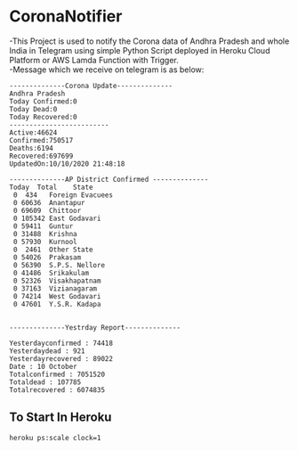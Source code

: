 # CoronaNotifier

-This Project is used to notify the Corona data of Andhra Pradesh and whole India in Telegram using simple Python Script deployed in Heroku Cloud Platform or AWS Lamda Function with Trigger.
</br>
-Message which we receive on telegram is as below:</br>
```
--------------Corona Update--------------
Andhra Pradesh
Today Confirmed:0
Today Dead:0
Today Recovered:0
-------------------------
Active:46624
Confirmed:750517
Deaths:6194
Recovered:697699
UpdatedOn:10/10/2020 21:48:18

--------------AP District Confirmed --------------
Today  Total    State 
 0  434   Foreign Evacuees
 0 60636  Anantapur
 0 69609  Chittoor
 0 105342 East Godavari
 0 59411  Guntur
 0 31488  Krishna
 0 57930  Kurnool
 0  2461  Other State
 0 54026  Prakasam
 0 56390  S.P.S. Nellore
 0 41486  Srikakulam
 0 52326  Visakhapatnam
 0 37163  Vizianagaram
 0 74214  West Godavari
 0 47601  Y.S.R. Kadapa


--------------Yestrday Report--------------

Yesterdayconfirmed : 74418
Yesterdaydead : 921
Yesterdayrecovered : 89022
Date : 10 October 
Totalconfirmed : 7051520
Totaldead : 107785
Totalrecovered : 6074835

```
## To Start In Heroku
`heroku ps:scale clock=1`
